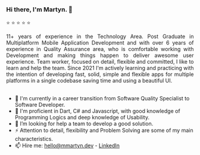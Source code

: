 ### Hi there, I'm Martyn. 👋

<!--
**mmartyndev/mmartyndev** is a ✨ _special_ ✨ repository because its `README.md` (this file) appears on your GitHub profile.

Here are some ideas to get you started:

- 🔭 I’m currently working on ...
- 🌱 I’m currently learning ...
- 👯 I’m looking to collaborate on ...
- 🤔 I’m looking for help with ...
- 💬 Ask me about ...
- 📫 How to reach me: ...
- 😄 Pronouns: ...
- ⚡ Fun fact: ...
-->


:star: :star: :star: :star: :star:

<div align="justify">11+ years of experience in the Technology Area. Post Graduate in Multiplatform Mobile Application Development and with over 6 years of experience in Quality Assurance area, who is comfortable working with Development and making things happen to deliver awesome user experience. Team worker, focused on detail, flexible and committed, I like to learn and help the team. Since 2021 I'm actively learning and practicing with the intention of developing fast, solid, simple and flexible apps for multiple platforms in a single codebase saving time and using a beautiful UI.</div>
<br>

- 🔭 I'm currently in a career transition from Software Quality Specialist to Software Developer.
- 🌱 I'm proficient in Dart, C# and Javascript, with good knowledge of Programming Logics and deep knowledge of Usability.
- 🤔 I’m looking for help a team to develop a good solution.
- ⚡ Attention to detail, flexibility and Problem Solving are some of my main characteristics.
- 📫 Hire me: [hello@mmartyn.dev](mailto:hello@mmartyn.dev) - [LinkedIn](https://www.linkedin.com/in/mmartyndev/)

